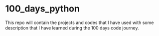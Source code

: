 # 100_days_python

This repo will contain the projects and codes that I have used with some description that I have learned during the 100 days code journey.
